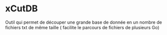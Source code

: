 # xCutDB
Outil qui permet de découper une grande base de donnée en un nombre de fichiers txt de même taille ( facilite le parcours de fichiers de plusieurs Go)
